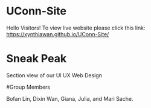 # UConn-Site



Hello Visitors! To view live website please click this link: 
       https://xynthiawan.github.io/UConn-Site/

# Sneak Peak


Section view of our UI UX Web Design


#Group Members


Bofan Lin, Dixin Wan, Giana, Julia, and Mari Sache.
